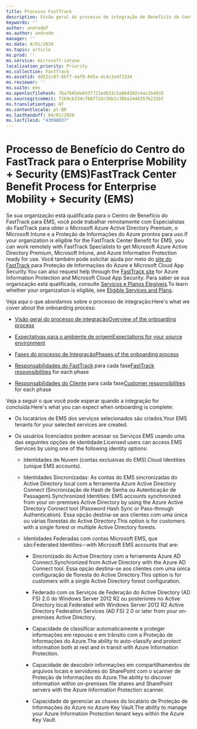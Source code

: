 ```yaml
---
title: Processo FastTrack
description: Visão geral do processo de integração de Benefício do Centro do FastTrack
keywords: ''
author: andredm7
ms.author: andredm
manager: ''
ms.date: 4/01/2020
ms.topic: article
ms.prod: ''
ms.service: microsoft-intune
localization_priority: Priority
ms.collection: FastTrack
ms.assetid: dd221c87-6bf7-4af8-845a-dc4c3a4f2334
ms.reviewer: ''
ms.suite: ems
ms.openlocfilehash: 76a7665de8d37721ed833c5a864302c4ac1b4932
ms.sourcegitcommit: f2b9cb334c7687724c36b1c38ba24463576233bf
ms.translationtype: HT
ms.contentlocale: pt-BR
ms.lasthandoff: 04/01/2020
ms.locfileid: "43098037"
---
```

# <a name="fasttrack-center-benefit-process-for-enterprise-mobility--security-ems"></a><span data-ttu-id="2abd9-103">Processo de Benefício do Centro do FastTrack para o Enterprise Mobility + Security (EMS)</span><span class="sxs-lookup"><span data-stu-id="2abd9-103">FastTrack Center Benefit Process for Enterprise Mobility + Security (EMS)</span></span>
<span data-ttu-id="2abd9-104">Se sua organização está qualificada para o Centro de Benefício do FastTrack para EMS, você pode trabalhar remotamente com Especialistas do FastTrack para obter o Microsoft Azure Active Directory Premium, o Microsoft Intune e a Proteção de Informações do Azure prontos para uso.</span><span class="sxs-lookup"><span data-stu-id="2abd9-104">If your organization is eligible for the FastTrack Center Benefit for EMS, you can work remotely with FastTrack Specialists to get Microsoft Azure Active Directory Premium, Microsoft Intune, and Azure Information Protection ready for use.</span></span> <span data-ttu-id="2abd9-105">Você também pode solicitar ajuda por meio do [site do FastTrack](https://www.microsoft.com/fasttrack/microsoft-365/ems) para Proteção de Informações do Azure e Microsoft Cloud App Security.</span><span class="sxs-lookup"><span data-stu-id="2abd9-105">You can also request help through the [FastTrack site](https://www.microsoft.com/fasttrack/microsoft-365/ems) for Azure Information Protection and Microsoft Cloud App Security.</span></span> <span data-ttu-id="2abd9-106">Para saber se sua organização está qualificada, consulte [Serviços e Planos Elegíveis](M365-eligible-services-and-plans.md).</span><span class="sxs-lookup"><span data-stu-id="2abd9-106">To learn whether your organization is eligible, see [Eligible Services and Plans](M365-eligible-services-and-plans.md).</span></span>


<span data-ttu-id="2abd9-107">Veja aqui o que abordamos sobre o processo de integração:</span><span class="sxs-lookup"><span data-stu-id="2abd9-107">Here's what we cover about the onboarding process:</span></span>

-   [<span data-ttu-id="2abd9-108">Visão geral do processo de integração</span><span class="sxs-lookup"><span data-stu-id="2abd9-108">Overview of the onboarding process</span></span>](EMS-fasttrack-benefit-overview.md)

-   [<span data-ttu-id="2abd9-109">Expectativas para o ambiente de origem</span><span class="sxs-lookup"><span data-stu-id="2abd9-109">Expectations for your source environment</span></span>](EMS-source-environment-expectations.md)

-   [<span data-ttu-id="2abd9-110">Fases do processo de Integração</span><span class="sxs-lookup"><span data-stu-id="2abd9-110">Phases of the onboarding process</span></span>](EMS-onboarding-phases.md)

-   <span data-ttu-id="2abd9-111">[Responsabilidades do FastTrack](EMS-fasttrack-responsibilities.md) para cada fase</span><span class="sxs-lookup"><span data-stu-id="2abd9-111">[FastTrack responsibilities](EMS-fasttrack-responsibilities.md) for each phase</span></span>

-   <span data-ttu-id="2abd9-112">[Responsabilidades do Cliente](EMS-your-responsibilities.md) para cada fase</span><span class="sxs-lookup"><span data-stu-id="2abd9-112">[Customer responsibilities](EMS-your-responsibilities.md) for each phase</span></span>

<span data-ttu-id="2abd9-113">Veja a seguir o que você pode esperar quando a integração for concluída:</span><span class="sxs-lookup"><span data-stu-id="2abd9-113">Here's what you can expect when onboarding is complete:</span></span>

-   <span data-ttu-id="2abd9-114">Os locatários de EMS dos serviços selecionados são criados.</span><span class="sxs-lookup"><span data-stu-id="2abd9-114">Your EMS tenants for your selected services are created.</span></span>

-   <span data-ttu-id="2abd9-115">Os usuários licenciados podem acessar os Serviços EMS usando uma das seguintes opções de identidade:</span><span class="sxs-lookup"><span data-stu-id="2abd9-115">Licensed users can access EMS Services by using one of the following identity options:</span></span>

    -   <span data-ttu-id="2abd9-116">Identidades de Nuvem (contas exclusivas do EMS).</span><span class="sxs-lookup"><span data-stu-id="2abd9-116">Cloud Identities (unique EMS accounts).</span></span>

    -   <span data-ttu-id="2abd9-117">Identidades Sincronizadas: As contas do EMS sincronizadas do Active Directory local com a ferramenta Azure Active Directory Connect (Sincronização de Hash de Senha ou Autenticação de Passagem).</span><span class="sxs-lookup"><span data-stu-id="2abd9-117">Synchronized Identities: EMS accounts synchronized from your on-premises Active Directory by using the Azure Active Directory Connect tool (Password Hash Sync or Pass-through Authentication).</span></span> <span data-ttu-id="2abd9-118">Essa opção destina-se aos clientes com uma única ou várias florestas do Active Directory.</span><span class="sxs-lookup"><span data-stu-id="2abd9-118">This option is for customers with a single forest or multiple Active Directory forests.</span></span>

    -   <span data-ttu-id="2abd9-119">Identidades Federadas com contas Microsoft EMS, que são:</span><span class="sxs-lookup"><span data-stu-id="2abd9-119">Federated Identities--with Microsoft EMS accounts that are:</span></span>

        -   <span data-ttu-id="2abd9-120">Sincronizado do Active Directory com a ferramenta Azure AD Connect.</span><span class="sxs-lookup"><span data-stu-id="2abd9-120">Synchronized from Active Directory with the Azure AD Connect tool.</span></span> <span data-ttu-id="2abd9-121">Essa opção destina-se aos clientes com uma única configuração de floresta do Active Directory.</span><span class="sxs-lookup"><span data-stu-id="2abd9-121">This option is for customers with a single Active Directory forest configuration.</span></span>

        -   <span data-ttu-id="2abd9-122">Federado com os Serviços de Federação do Active Directory (AD FS) 2.0 do Windows Server 2012 R2 ou posteriores no Active Directory local.</span><span class="sxs-lookup"><span data-stu-id="2abd9-122">Federated with Windows Server 2012 R2 Active Directory Federation Services (AD FS) 2.0 or later from your on-premises Active Directory.</span></span>

        -   <span data-ttu-id="2abd9-123">Capacidade de classificar automaticamente e proteger informações em repouso e em trânsito com a Proteção de Informações do Azure.</span><span class="sxs-lookup"><span data-stu-id="2abd9-123">The ability to auto-classify and protect information both at rest and in transit with Azure Information Protection.</span></span> 

        -   <span data-ttu-id="2abd9-124">Capacidade de descobrir informações em compartilhamentos de arquivos locais e servidores do SharePoint com o scanner de Proteção de Informações do Azure.</span><span class="sxs-lookup"><span data-stu-id="2abd9-124">The ability to discover information within on-premises file shares and SharePoint servers with the Azure Information Protection scanner.</span></span> 

        -   <span data-ttu-id="2abd9-125">Capacidade de gerenciar as chaves do locatário de Proteção de Informações do Azure no Azure Key Vault.</span><span class="sxs-lookup"><span data-stu-id="2abd9-125">The ability to manage your Azure Information Protection tenant keys within the Azure Key Vault.</span></span> 

